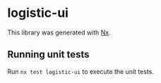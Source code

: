 # logistic-ui

This library was generated with [Nx](https://nx.dev).

## Running unit tests

Run `nx test logistic-ui` to execute the unit tests.
